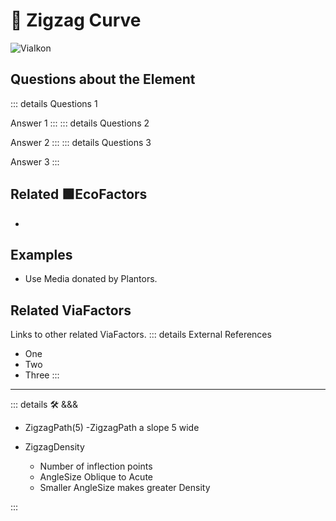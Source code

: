 # 🔻 <via>Zigzag Curve</via>

![ViaIkon](/Via/Via_Ikon.png)

## Questions about the Element

::: details Questions 1

Answer 1
:::
::: details Questions 2

Answer 2
:::
::: details Questions 3

Answer 3
:::

## Related 🟩<eko>EcoFactors</eko>

-

## Examples

- Use Media donated by Plantors.

## Related <via>ViaFactors</via>

Links to other related ViaFactors.
::: details External References

- One
- Two
- Three
:::

---

<!-- =================================================== -->
<!-- =================================================== -->
<!-- =================================================== -->
<!-- =================================================== -->
<!-- =================================================== -->
::: details 🛠 <dev>&&&</dev>

- ZigzagPath(5)
    -ZigzagPath a slope 5 wide

- ZigzagDensity
    - Number of inflection points
    - AngleSize Oblique to Acute
    - Smaller AngleSize makes greater Density

:::
